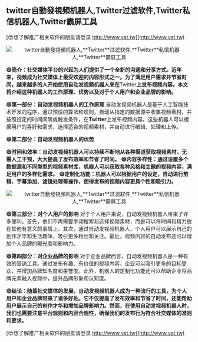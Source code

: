 ## **twitter自動發視頻机器人,**Twitter**过滤软件,**Twitter**私信机器人,**Twitter**霸屏工具**

[😍想了解推广相关软件的朋友请登录 http://www.vst.tw](http://www.vst.tw)

 <center><img src="https://vst.tw/MP4/tuiguang/png/6.png" alt="twitter自動發視頻机器人,**Twitter**过滤软件,**Twitter**私信机器人,**Twitter**霸屏工具"></center>

**😄简介：社交媒体平台的兴起为人们提供了一个全新的沟通和分享方式。近年来，视频成为社交媒体上最受欢迎的内容形式之一。为了满足用户需求并节省时间，越来越多的人开始使用自动发视频机器人来在**Twitter**上发布视频内容。本文将介绍这种机器人的工作原理、优势以及对于个人用户和企业品牌的影响。**

**😄第一部分：自动发视频机器人的工作原理**
自动发视频机器人是基于人工智能技术开发的程序，通过预设的算法和规则，自动从指定的数据源中收集视频素材，并按照设定的时间间隔或触发条件，在**Twitter**上发布视频内容。这些机器人可以根据用户的喜好和需求，选择适合的视频素材，并自动进行编辑、处理和上传。

**😄第二部分：自动发视频机器人的优势**

**😄时间和效率：自动发视频机器人可以持续不断地从各种渠道获取视频素材，无需人工干预，大大提高了发布效率和节省了时间。**
**😄内容多样性：通过设置多个数据源和不同类型的视频素材库，机器人可以获取各种风格和主题的视频内容，满足用户的多样化需求。**
**😄定制化功能：机器人可以根据用户的设定，自动进行剪辑、字幕添加、滤镜处理等操作，使得发布的视频内容更具个性和吸引力。**

 <center><img src="https://vst.tw/MP4/tuiguang/png/7.png" alt="twitter自動發視頻机器人,**Twitter**过滤软件,**Twitter**私信机器人,**Twitter**霸屏工具"></center>

**😄第三部分：对个人用户的影响**
对于个人用户来说，自动发视频机器人带来了许多便利。首先，他们不再需要手动搜索和选择视频素材，而是可以将时间和精力放在其他有意义的事情上。其次，通过自动发视频机器人，个人用户可以展示自己的创作才华和生活趣味，吸引更多粉丝和关注。最后，视频内容的自动发布还可以增加个人品牌的曝光度和影响力。

**😄第四部分：对企业品牌的影响**
对于企业品牌而言，自动发视频机器人是一种有效的营销工具。通过发布有趣、有价值的视频内容，企业可以吸引更多的目标受众，并增加品牌知名度和美誉度。此外，机器人的定制化功能还可以帮助企业将品牌元素融入视频中，提升品牌形象和认知度。

**😄结论：随着社交媒体的发展，自动发视频机器人成为一种流行的工具，为个人用户和企业品牌带来了诸多好处。它不仅提高了发布效率和节省了时间，还能帮助用户展示自己的创作才华和增加品牌影响力。然而，在使用自动发视频机器人时，我们也需要注意平台规则和内容合规性，确保我们的发布行为符合社交媒体的准则和要求。**

[😍想了解推广相关软件的朋友请登录 http://www.vst.tw](http://www.vst.tw)



